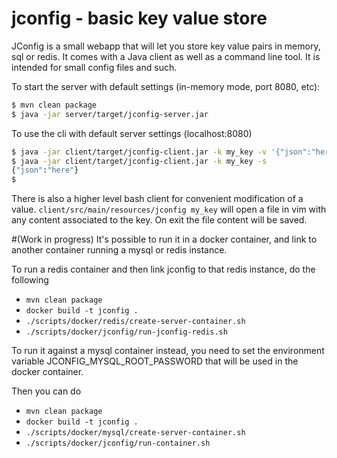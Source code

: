 jconfig - basic key value store
=======

JConfig is a small webapp that will let you store key value pairs in memory, sql or redis.
It comes with a Java client as well as a command line tool.
It is intended for small config files and such.

To start the server with default settings (in-memory mode, port 8080, etc):
```bash
$ mvn clean package
$ java -jar server/target/jconfig-server.jar
```

To use the cli with default server settings (localhost:8080)
```bash
$ java -jar client/target/jconfig-client.jar -k my_key -v '{"json":"here"}'
$ java -jar client/target/jconfig-client.jar -k my_key -s
{"json":"here"}
$
```

There is also a higher level bash client for convenient modification of a value.
`client/src/main/resources/jconfig my_key` will open a file in vim with any content associated to the key. 
On exit the file content will be saved.

#(Work in progress)
It's possible to run it in a docker container, and link to another container running a mysql or redis instance.

To run a redis container and then link jconfig to that redis instance, do the following
* `mvn clean package`
* `docker build -t jconfig .`
* `./scripts/docker/redis/create-server-container.sh`
* `./scripts/docker/jconfig/run-jconfig-redis.sh`

To run it against a mysql container instead, you need to set the environment variable JCONFIG_MYSQL_ROOT_PASSWORD that will be used in the docker container.

Then you can do
* `mvn clean package`
* `docker build -t jconfig .`
* `./scripts/docker/mysql/create-server-container.sh`
* `./scripts/docker/jconfig/run-container.sh`

